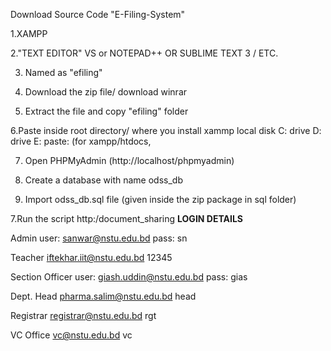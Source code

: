 Download Source Code "E-Filing-System"

1.XAMPP

2."TEXT EDITOR" VS or NOTEPAD++ OR SUBLIME TEXT 3 / ETC.

3. Named as "efiling"

4. Download the zip file/ download winrar

5. Extract the file and copy "efiling" folder

6.Paste inside root directory/ where you install xammp local disk C: drive D: drive E: paste: (for xampp/htdocs, 

7. Open PHPMyAdmin (http://localhost/phpmyadmin)

8. Create a database with name odss_db

6. Import odss_db.sql file (given inside the zip package in sql folder)

7.Run the script http:/document_sharing
**LOGIN DETAILS** 

Admin
user: sanwar@nstu.edu.bd
pass: sn

Teacher
iftekhar.iit@nstu.edu.bd
12345

Section Officer
user: giash.uddin@nstu.edu.bd
pass: gias

Dept. Head
pharma.salim@nstu.edu.bd
head

Registrar 
registrar@nstu.edu.bd
rgt

VC Office
vc@nstu.edu.bd
vc
